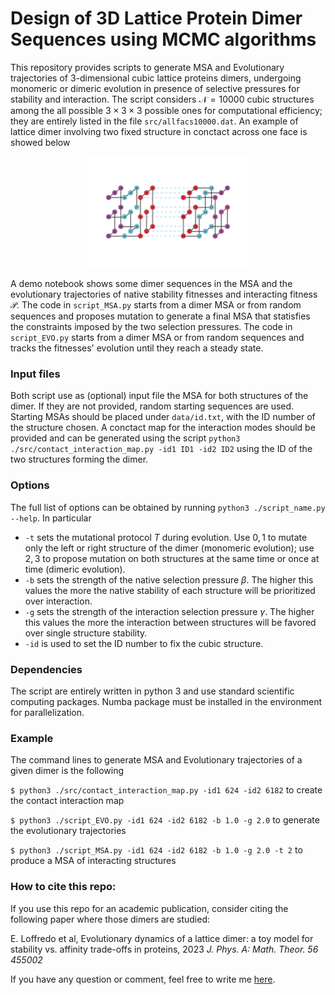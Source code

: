 # Design of 3D Lattice Protein Dimer Sequences using MCMC algorithms

This repository provides scripts to generate MSA and Evolutionary trajectories of 3-dimensional cubic lattice proteins dimers, undergoing monomeric or dimeric evolution in presence of selective pressures for stability and interaction. 
The script considers $\mathcal{N} = 10000$ cubic structures among the all possible $3 \times 3 \times 3$ possible ones for computational efficiency; they are entirely listed in the file ```src/allfacs10000.dat```. An example of lattice dimer involving two fixed structure in conctact across one face is showed below
<p align="center"><img width=50% alt="Overview" src="src/lattice_dimer-1.png"></p>

A demo notebook shows some dimer sequences in the MSA and the evolutionary trajectories of native stability fitnesses and interacting fitness $\mathcal{P}$.
The code in ```script_MSA.py``` starts from a dimer MSA or from random sequences and proposes mutation to generate a final MSA that statisfies the constraints imposed by the two selection pressures.
The code in ```script_EVO.py``` starts from a dimer MSA or from random sequences and tracks the fitnesses' evolution until they reach a steady state.

### Input files
Both script use as (optional) input file the MSA for both structures of the dimer. If they are not provided, random starting sequences are used. Starting MSAs should be placed under ```data/id.txt```, with the ID number of the structure chosen.
A conctact map for the interaction modes should be provided and can be generated using the script ```python3 ./src/contact_interaction_map.py -id1 ID1 -id2 ID2``` using the ID of the two structures forming the dimer.

### Options
The full list of options can be obtained by running ```python3 ./script_name.py --help```. In particular
* ```-t``` sets the mutational protocol $T$ during evolution. Use $0,1$ to mutate only the left or right structure of the dimer (monomeric evolution); use $2,3$ to propose mutation on both structures at the same time or once at time (dimeric evolution).
* ```-b``` sets the strength of the native selection pressure $\beta$. The higher this values the more the native stability of each structure will be prioritized over interaction.
* ```-g``` sets the strength of the interaction selection pressure $\gamma$. The higher this values the more the interaction between structures will be favored over single structure stability.
* ```-id``` is used to set the ID number to fix the cubic structure.

### Dependencies
The script are entirely written in python 3 and use standard scientific computing packages. Numba package must be installed in the environment for parallelization. 

### Example
The command lines to generate MSA and Evolutionary trajectories of a given dimer is the following

``` $ python3 ./src/contact_interaction_map.py -id1 624 -id2 6182 ``` to create the contact interaction map

``` $ python3 ./script_EVO.py -id1 624 -id2 6182 -b 1.0 -g 2.0 ``` to generate the evolutionary trajectories 

``` $ python3 ./script_MSA.py -id1 624 -id2 6182 -b 1.0 -g 2.0 -t 2 ``` to produce a MSA of interacting structures

### How to cite this repo:

If you use this repo for an academic publication, consider citing the following paper where those dimers are studied:

E. Loffredo et al, Evolutionary dynamics of a lattice dimer: a toy model for stability vs. affinity trade-offs in proteins, 2023 *J. Phys. A: Math. Theor. 56 455002*

If you have any question or comment, feel free to write me [here](mailto:emanuele.loffredo@phys.ens.fr).
